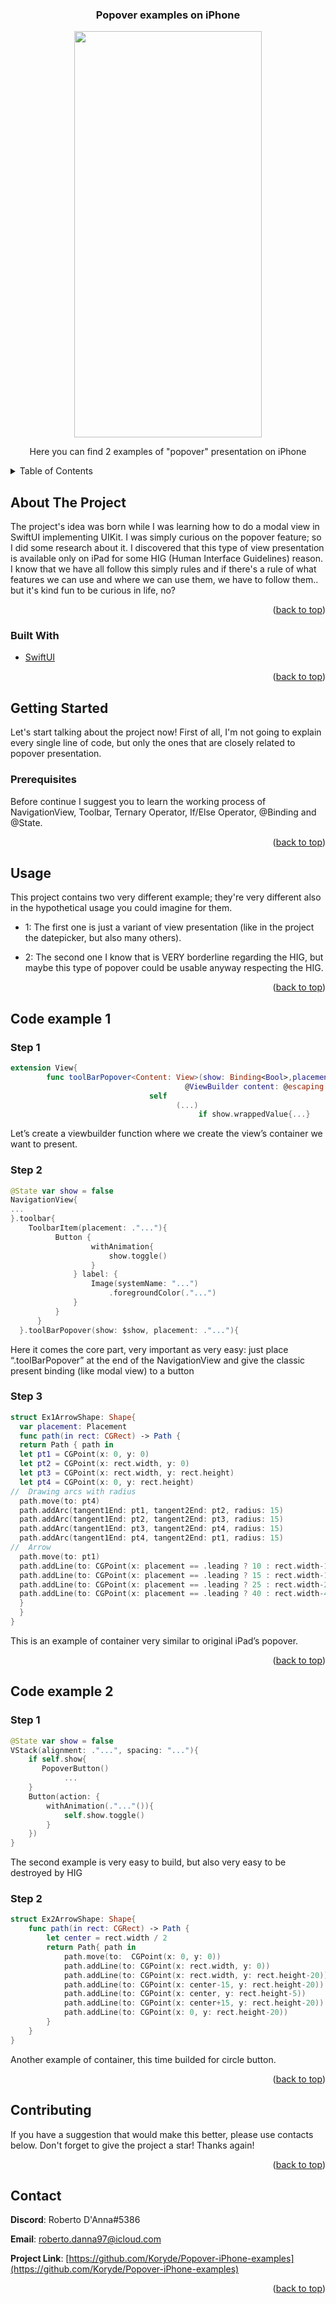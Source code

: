 <div id="top"></div>

<h3 align="center"> Popover examples on iPhone</h3>

  <p align="center">
  </p>
</div>

<p align="center">
<img width="300" height="650" src ="https://user-images.githubusercontent.com/94546744/161548450-f126b087-b8e7-4c0e-92dc-9266742595bc.gif">
</p>
<p align="center">
	Here you can find 2 examples of "popover" presentation on iPhone
</p>
<details>
  <summary>Table of Contents</summary>
  <ol>
    <li>
      <a href="#about-the-project">About The Project</a>
      <ul>
        <li><a href="#built-with">Built With</a></li>
      </ul>
    </li>
    <li>
      <a href="#getting-started">Getting Started</a>
      <ul>
        <li><a href="#prerequisites">Prerequisites</a></li>
      </ul>
    </li>
    <li><a href="#usage">Usage</a></li>
    <li>
      <a href="#code-example-1">Code example n°1</a>
      <ul>
        <li><a href="#step-1">Step 1</a></li>
        <li><a href="#step-2">Step 2</a></li>
        <li><a href="#step-3">Step 3</a></li>
      </ul>
    </li>
    <li>
      <a href="#code-example-2">Code example n°2</a>
      <ul>
        <li><a href="#step-1">Step 1</a></li>
        <li><a href="#step-2">Step 2</a></li>
      </ul>
    </li>
    <li><a href="#contributing">Contributing</a></li>
    <li><a href="#contact">Contact</a></li>
  </ol>
</details>


## About The Project

The project's idea was born while I was learning how to do a modal view in SwiftUI implementing UIKit. I was simply curious on the popover feature; so I did some research about it.
I discovered that this type of view presentation is available only on iPad for some HIG (Human Interface Guidelines) reason.
I know that we have all follow this simply rules and if there's a rule of what features we can use and where we can use them, we have to follow them.. but it's kind fun to be curious in life, no?


<p align="right">(<a href="#top">back to top</a>)</p>


### Built With

* [SwiftUI](https://developer.apple.com/xcode/swiftui/)

<p align="right">(<a href="#top">back to top</a>)</p>


## Getting Started

Let's start talking about the project now!
First of all, I'm not going to explain every single line of code, but only the ones that are closely related to popover presentation.

### Prerequisites

Before continue I suggest you to learn the working process of NavigationView, Toolbar, Ternary Operator, If/Else Operator, @Binding and @State.

<p align="right">(<a href="#top">back to top</a>)</p>


## Usage

This project contains two very different example; they're very different also in the hypothetical usage you could imagine for them.

* 1: The first one is just a variant of view presentation (like in the project the datepicker, but also many others).

* 2: The second one I know that is VERY borderline regarding the HIG, but maybe this type of popover could be usable anyway respecting the HIG.

<p align="right">(<a href="#top">back to top</a>)</p>


## Code example 1

### Step 1

```Swift
extension View{
		func toolBarPopover<Content: View>(show: Binding<Bool>,placement: Placement = .leading,
                                       @ViewBuilder content: @escaping ()->Content)->some View{
                               self
                                     (...)
                                          if show.wrappedValue{...}
```
Let’s create a viewbuilder function where we create the view’s container we want to present.

### Step 2

```Swift
@State var show = false
NavigationView{
...
}.toolbar{
    ToolbarItem(placement: ."..."){
          Button {
                  withAnimation{
                      show.toggle()
                  }
              } label: {
                  Image(systemName: "...")
                      .foregroundColor(."...")
              }
          }
      }
  }.toolBarPopover(show: $show, placement: ."..."){
```
Here it comes the core part, very important as very easy: just place “.toolBarPopover” at the end of the NavigationView and give the classic present binding (like modal view) to a button

### Step 3

```Swift
struct Ex1ArrowShape: Shape{
  var placement: Placement
  func path(in rect: CGRect) -> Path {
  return Path { path in
  let pt1 = CGPoint(x: 0, y: 0)
  let pt2 = CGPoint(x: rect.width, y: 0)
  let pt3 = CGPoint(x: rect.width, y: rect.height)
  let pt4 = CGPoint(x: 0, y: rect.height)
//  Drawing arcs with radius
  path.move(to: pt4)
  path.addArc(tangent1End: pt1, tangent2End: pt2, radius: 15)
  path.addArc(tangent1End: pt2, tangent2End: pt3, radius: 15)
  path.addArc(tangent1End: pt3, tangent2End: pt4, radius: 15)
  path.addArc(tangent1End: pt4, tangent2End: pt1, radius: 15)
//  Arrow
  path.move(to: pt1)
  path.addLine(to: CGPoint(x: placement == .leading ? 10 : rect.width-10, y: 0))
  path.addLine(to: CGPoint(x: placement == .leading ? 15 : rect.width-15, y: 0))
  path.addLine(to: CGPoint(x: placement == .leading ? 25 : rect.width-25, y: -15))
  path.addLine(to: CGPoint(x: placement == .leading ? 40 : rect.width-40, y: 0))
  }
  }
}
```
This is an example of container very similar to original iPad’s popover.

<p align="right">(<a href="#top">back to top</a>)</p>

## Code example 2

### Step 1

```Swift
@State var show = false
VStack(alignment: ."...", spacing: "..."){
	if self.show{
	   PopoverButton()
	        ...
	}
	Button(action: {
	    withAnimation(."..."()){
	        self.show.toggle()
	    }  
	})
}
```
The second example is very easy to build, but also very easy to be destroyed by HIG


### Step 2

```Swift
struct Ex2ArrowShape: Shape{
    func path(in rect: CGRect) -> Path {
        let center = rect.width / 2
        return Path{ path in
            path.move(to:  CGPoint(x: 0, y: 0))
            path.addLine(to: CGPoint(x: rect.width, y: 0))
            path.addLine(to: CGPoint(x: rect.width, y: rect.height-20))
            path.addLine(to: CGPoint(x: center-15, y: rect.height-20))
            path.addLine(to: CGPoint(x: center, y: rect.height-5))
            path.addLine(to: CGPoint(x: center+15, y: rect.height-20))
            path.addLine(to: CGPoint(x: 0, y: rect.height-20))
        }
    }
}
```
Another example of container, this time builded for circle button.

<p align="right">(<a href="#top">back to top</a>)</p>


## Contributing

If you have a suggestion that would make this better, please use contacts below.
Don't forget to give the project a star! Thanks again!

<p align="right">(<a href="#top">back to top</a>)</p>


## Contact

**Discord**:  Roberto D'Anna#5386

**Email**: [roberto.danna97@icloud.com](mailto:roberto.danna97@icloud.com)

**Project Link**: [https://github.com/Koryde/Popover-iPhone-examples](https://github.com/Koryde/Popover-iPhone-examples)

<p align="right">(<a href="#top">back to top</a>)</p>
